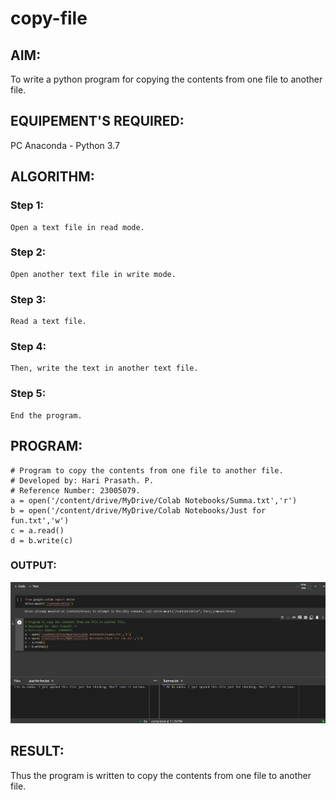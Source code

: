 # copy-file
## AIM:
To write a python program for copying the contents from one file to another file.
## EQUIPEMENT'S REQUIRED: 
PC
Anaconda - Python 3.7
## ALGORITHM: 

### Step 1:
    Open a text file in read mode.
### Step 2: 
    Open another text file in write mode.
### Step 3: 
    Read a text file.
### Step 4:  
    Then, write the text in another text file.
### Step 5: 
    End the program.

## PROGRAM:
```
# Program to copy the contents from one file to another file.
# Developed by: Hari Prasath. P.
# Reference Number: 23005079.
a = open('/content/drive/MyDrive/Colab Notebooks/Summa.txt','r')
b = open('/content/drive/MyDrive/Colab Notebooks/Just for fun.txt','w')
c = a.read()
d = b.write(c)
```
### OUTPUT:
![output](/Screenshot%202023-07-30%20232425.png)

## RESULT:
Thus the program is written to copy the contents from one file to another file.